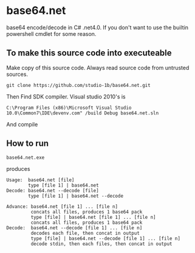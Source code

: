 # base64.net
base64 encode/decode in C# .net4.0.  If you don't want to use the builtin powershell cmdlet for some reason. 

## To make this source code into executeable

Make copy of this source code.  Always read source code from untrusted sources.
```
git clone https://github.com/studio-1b/base64.net.git
```

Then Find SDK compiler.  Visual studio 2010's is
```
C:\Program Files (x86)\Microsoft Visual Studio 10.0\Common7\IDE\devenv.com" /build Debug base64.net.sln
```
And compile

## How to run

```
base64.net.exe
```
produces
```
Usage:  base64.net [file]
        type [file 1] | base64.net
Decode: base64.net --decode [file]
        type [file 1] | base64.net --decode

Advance: base64.net [file 1] ... [file n]
         concats all files, produces 1 base64 pack
         type [file] | base64.net [file 1] ... [file n]
         concats all files, produces 1 base64 pack
Decode:  base64.net --decode [file 1] ... [file n]
         decodes each file, then concat in output
         type [file] | base64.net --decode [file 1] ... [file n]
         decode stdin, then each files, then concat in output
```
